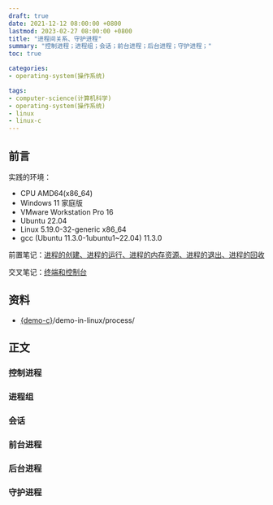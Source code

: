 ```yaml
---
draft: true
date: 2021-12-12 08:00:00 +0800
lastmod: 2023-02-27 08:00:00 +0800
title: "进程间关系、守护进程"
summary: "控制进程；进程组；会话；前台进程；后台进程；守护进程；"
toc: true

categories:
- operating-system(操作系统)

tags:
- computer-science(计算机科学)
- operating-system(操作系统)
- linux
- linux-c
---
```

## 前言

实践的环境：

- CPU AMD64(x86_64)
- Windows 11 家庭版
- VMware Workstation Pro 16
- Ubuntu 22.04
- Linux 5.19.0-32-generic x86_64
- gcc (Ubuntu 11.3.0-1ubuntu1~22.04) 11.3.0

前置笔记：[进程的创建、进程的运行、进程的内存资源、进程的退出、进程的回收](/post/computer-science/operating-system/linux/process)

交叉笔记：[终端和控制台](/post/computer-science/terminal_console)

## 资料

- [{demo-c}](https://github.com/KelipuTe/demo-c)/demo-in-linux/process/

## 正文

### 控制进程

### 进程组

### 会话

### 前台进程

### 后台进程

### 守护进程

